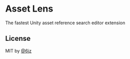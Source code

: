 # Asset Lens

The fastest Unity asset reference search editor extension

## License

MIT by [@6jz](https://twitter.com/6jz)
